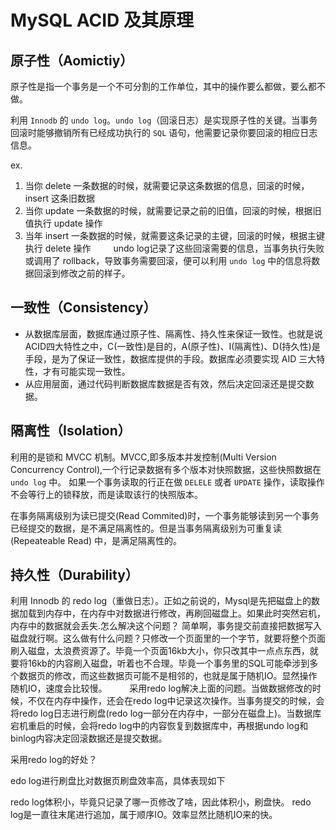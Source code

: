 # MySQL ACID 及其原理

## 原子性（Aomictiy）

原子性是指一个事务是一个不可分割的工作单位，其中的操作要么都做，要么都不做。

利用 `Innodb` 的 `undo log`。`undo log`（回滚日志）是实现原子性的关键。当事务回滚时能够撤销所有已经成功执行的 `SQL` 语句，他需要记录你要回滚的相应日志信息。

ex.

1. 当你 delete 一条数据的时候，就需要记录这条数据的信息，回滚的时候，insert 这条旧数据
2. 当你 update 一条数据的时候，就需要记录之前的旧值，回滚的时候，根据旧值执行 update 操作
3. 当年 insert 一条数据的时候，就需要这条记录的主键，回滚的时候，根据主键执行 delete 操作
　　
undo log记录了这些回滚需要的信息，当事务执行失败或调用了 rollback，导致事务需要回滚，便可以利用 `undo log` 中的信息将数据回滚到修改之前的样子。

## 一致性（Consistency）

- 从数据库层面，数据库通过原子性、隔离性、持久性来保证一致性。也就是说ACID四大特性之中，C(一致性)是目的，A(原子性)、I(隔离性)、D(持久性)是手段，是为了保证一致性，数据库提供的手段。数据库必须要实现 AID 三大特性，才有可能实现一致性。
- 从应用层面，通过代码判断数据库数据是否有效，然后决定回滚还是提交数据。

## 隔离性（Isolation）

利用的是锁和 MVCC 机制。MVCC,即多版本并发控制(Multi Version Concurrency Control),一个行记录数据有多个版本对快照数据，这些快照数据在 `undo log` 中。 如果一个事务读取的行正在做 `DELELE` 或者 `UPDATE` 操作，读取操作不会等行上的锁释放，而是读取该行的快照版本。 

在事务隔离级别为读已提交(Read Commited)时，一个事务能够读到另一个事务已经提交的数据，是不满足隔离性的。但是当事务隔离级别为可重复读 (Repeateable Read) 中，是满足隔离性的。

## 持久性（Durability）

利用 Innodb 的 redo log（重做日志）。正如之前说的，Mysql是先把磁盘上的数据加载到内存中，在内存中对数据进行修改，再刷回磁盘上。如果此时突然宕机，内存中的数据就会丢失.怎么解决这个问题？ 简单啊，事务提交前直接把数据写入磁盘就行啊。这么做有什么问题？只修改一个页面里的一个字节，就要将整个页面刷入磁盘，太浪费资源了。毕竟一个页面16kb大小，你只改其中一点点东西，就要将16kb的内容刷入磁盘，听着也不合理。毕竟一个事务里的SQL可能牵涉到多个数据页的修改，而这些数据页可能不是相邻的，也就是属于随机IO。显然操作随机IO，速度会比较慢。
　　
采用redo log解决上面的问题。当做数据修改的时候，不仅在内存中操作，还会在redo log中记录这次操作。当事务提交的时候，会将redo log日志进行刷盘(redo log一部分在内存中，一部分在磁盘上)。当数据库宕机重启的时候，会将redo log中的内容恢复到数据库中，再根据undo log和binlog内容决定回滚数据还是提交数据。

采用redo log的好处？

edo log进行刷盘比对数据页刷盘效率高，具体表现如下

redo log体积小，毕竟只记录了哪一页修改了啥，因此体积小，刷盘快。
redo log是一直往末尾进行追加，属于顺序IO。效率显然比随机IO来的快。